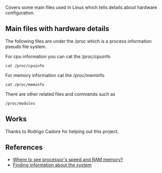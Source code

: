 Covers some main files used in Linux which tells details about hardware configuration. 

## Main files with hardware details

The following files are under the /proc which is a process information pseudo file system. 

For cpu information you can cat the /proc/cpuinfo

    cat /proc/cpuinfo

For memory information cat the /proc/meminfo

    cat /proc/meminfo

There are other related files and commands such as 

    /proc/modules

## Works 

Thanks to Rodrigo Cadore for helping out this project.

## References

* [Where to see processor's speed and RAM memory?](http://www.linuxforums.org/forum/miscellaneous/4154-where-see-processors-speed-ram-memory.html)
* [Finding information about the system](http://www.linuxtopia.org/online_books/gnu_linux_tools_guide/finding-information.html)
